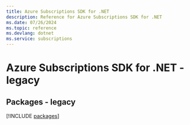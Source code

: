 ```yaml
---
title: Azure Subscriptions SDK for .NET
description: Reference for Azure Subscriptions SDK for .NET
ms.date: 07/26/2024
ms.topic: reference
ms.devlang: dotnet
ms.service: subscriptions
---
```

# Azure Subscriptions SDK for .NET - legacy
## Packages - legacy
[!INCLUDE [packages](subscriptions-index.md)]